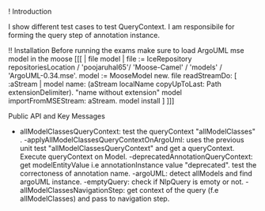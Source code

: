 ! Introduction

I show different test cases to test QueryContext.
I am responsibile for forming the query step of annotation instance.

!! Installation
Before running the exams make sure to load ArgoUML mse model in the moose
[[[
| file model |
file := IceRepository repositoriesLocation / 'poojaruhal65'/ 'Moose-Camel' / 'models' / 'ArgoUML-0.34.mse'.
model := MooseModel new.
file readStreamDo: [ :aStream |
	model name: (aStream localName copyUpToLast: Path extensionDelimiter).	"name without extension"
	model importFromMSEStream: aStream.
	model install ]
]]]


Public API and Key Messages

- allModelClassesQueryContext: test the queryContext "allModelClasses" . 
-applyAllModelClassesQueryContextOnArgoUml: uses the previous unit test "allModelClassesQueryContext" and get a queryContext. Execute queryContext on Model.
-deprecatedAnnotationQueryContext: get modelEntityValue i.e annotationInstance value "deprecated". test the correctoness of annotation name.
-argoUML: detect allModels and find argoUML instance.
-emptyQuery: check if NlpQuery is emoty or not.
-allModelClassesNavigationStep: get context of the query (f.e allModelClasses) and pass to navigation step.  